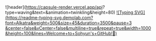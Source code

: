 ![header](https://capsule-render.vercel.app/api?
type=waving&text=&animation=twinkling&height=80)
[![Typing SVG](https://readme-typing-svg.demolab.com?
font=Alkatra&weight=500&size=45&duration=3500&pause=3
&center=false&vCenter=false&multiline=true&repeat=true&width=1000
&height=100&lines=Welcome+to+Sohyun's+GitHub!👋)](https://git.io/typing-svg)
<!--
**hyunsoda/hyunsoda** is a ✨ _special_ ✨ repository because its `README.md` (this file) appears on your GitHub profile.

Here are some ideas to get you started:

- 🔭 I’m currently working on ...
- 🌱 I’m currently learning ...
- 👯 I’m looking to collaborate on ...
- 🤔 I’m looking for help with ...
- 💬 Ask me about ...
- 📫 How to reach me: ...
- 😄 Pronouns: ...
- ⚡ Fun fact: ...
-->

